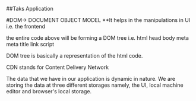 ##Taks Application

#DOM-> DOCUMENT OBJECT MODEL
**It helps in the manipulations in UI i.e. the frontend

<!DOCTYPE html>
<html lang="en">
<head>
    <meta charset="UTF-8">
    <meta name="viewport" content="width=device-width, initial-scale=1.0">
    <title>Task Application</title>
    <link rel="stylesheet" href="styles1.css"/>
    <link rel="stylesheet" href="index1.js">
</head>
<body>
    <script src="index1.js"></script>
</body>
</html>

the entire code above will be forming a DOM tree i.e.
                                html
                head                                  body
    meta  meta  title link                            script

DOM tree is basically a representation of the html code.

CDN stands for Content Delivery Network

The data that we have in our application is dynamic in nature. We are storing the data at three different storages namely, the UI, local machine editor and browser's local storage.